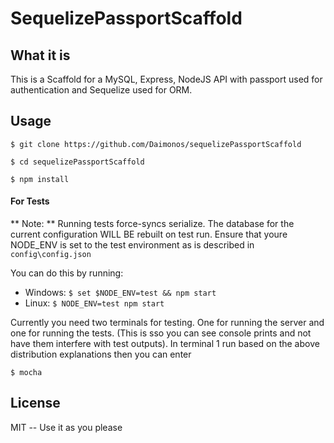 # SequelizePassportScaffold

## What it is
This is a Scaffold for a MySQL, Express, NodeJS API with passport used for authentication and Sequelize used for ORM.

## Usage
`$ git clone https://github.com/Daimonos/sequelizePassportScaffold`

`$ cd sequelizePassportScaffold`

`$ npm install`

#### For Tests
** Note: ** Running tests force-syncs serialize. The database for the current configuration WILL BE rebuilt on test run. Ensure that youre NODE_ENV is set to the test environment as is described in `config\config.json`

You can do this by running:
* Windows: `$ set $NODE_ENV=test && npm start`
* Linux: `$ NODE_ENV=test npm start`

Currently you need two terminals for testing. One for running the server and one for running the tests. (This is sso you can see console prints and not have them interfere with test outputs).
In terminal 1 run based on the above distribution explanations then you can enter

`$ mocha`



## License
MIT -- Use it as you please
